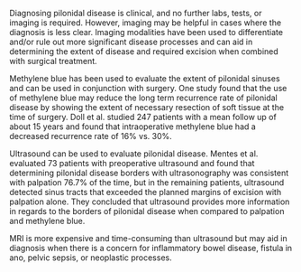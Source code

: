 Diagnosing pilonidal disease is clinical, and no further labs, tests, or imaging is required. However, imaging may be helpful in cases where the diagnosis is less clear. Imaging modalities have been used to differentiate and/or rule out more significant disease processes and can aid in determining the extent of disease and required excision when combined with surgical treatment.

Methylene blue has been used to evaluate the extent of pilonidal sinuses and can be used in conjunction with surgery. One study found that the use of methylene blue may reduce the long term recurrence rate of pilonidal disease by showing the extent of necessary resection of soft tissue at the time of surgery. Doll et al. studied 247 patients with a mean follow up of about 15 years and found that intraoperative methylene blue had a decreased recurrence rate of 16% vs. 30%.

Ultrasound can be used to evaluate pilonidal disease. Mentes et al. evaluated 73 patients with preoperative ultrasound and found that determining pilonidal disease borders with ultrasonography was consistent with palpation 76.7% of the time, but in the remaining patients, ultrasound detected sinus tracts that exceeded the planned margins of excision with palpation alone. They concluded that ultrasound provides more information in regards to the borders of pilonidal disease when compared to palpation and methylene blue.

MRI is more expensive and time-consuming than ultrasound but may aid in diagnosis when there is a concern for inflammatory bowel disease, fistula in ano, pelvic sepsis, or neoplastic processes.